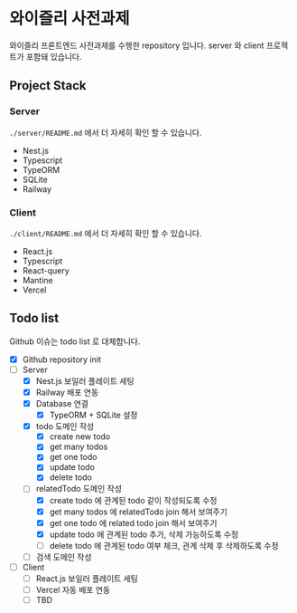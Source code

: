 # 와이즐리 사전과제

와이즐리 프론트엔드 사전과제를 수행한 repository 입니다. server 와 client 프로젝트가 포함돼 있습니다.

## Project Stack

### Server

`./server/README.md` 에서 더 자세히 확인 할 수 있습니다.

- Nest.js
- Typescript
- TypeORM
- SQLite
- Railway

### Client

`./client/README.md` 에서 더 자세히 확인 할 수 있습니다.

- React.js
- Typescript
- React-query
- Mantine
- Vercel

## Todo list

Github 이슈는 todo list 로 대체합니다.

- [x] Github repository init
- [ ] Server
    - [x] Nest.js 보일러 플레이트 세팅
    - [x] Railway 배포 연동
    - [x] Database 연결
        - [x] TypeORM + SQLite 설정
    - [x] todo 도메인 작성
        - [x] create new todo
        - [x] get many todos
        - [x] get one todo
        - [x] update todo
        - [x] delete todo
    - [ ] relatedTodo 도메인 작성
        - [x] create todo 에 관계된 todo 같이 작성되도록 수정
        - [x] get many todos 에 relatedTodo join 해서 보여주기
        - [x] get one todo 에 related todo join 해서 보여주기
        - [x] update todo 에 관계된 todo 추가, 삭제 가능하도록 수정
        - [ ] delete todo 에 관계된 todo 여부 체크, 관계 삭제 후 삭제하도록 수정
    - [ ] 검색 도메인 작성
- [ ] Client
    - [ ] React.js 보일러 플레이트 세팅
    - [ ] Vercel 자동 배포 연동
    - [ ] TBD
